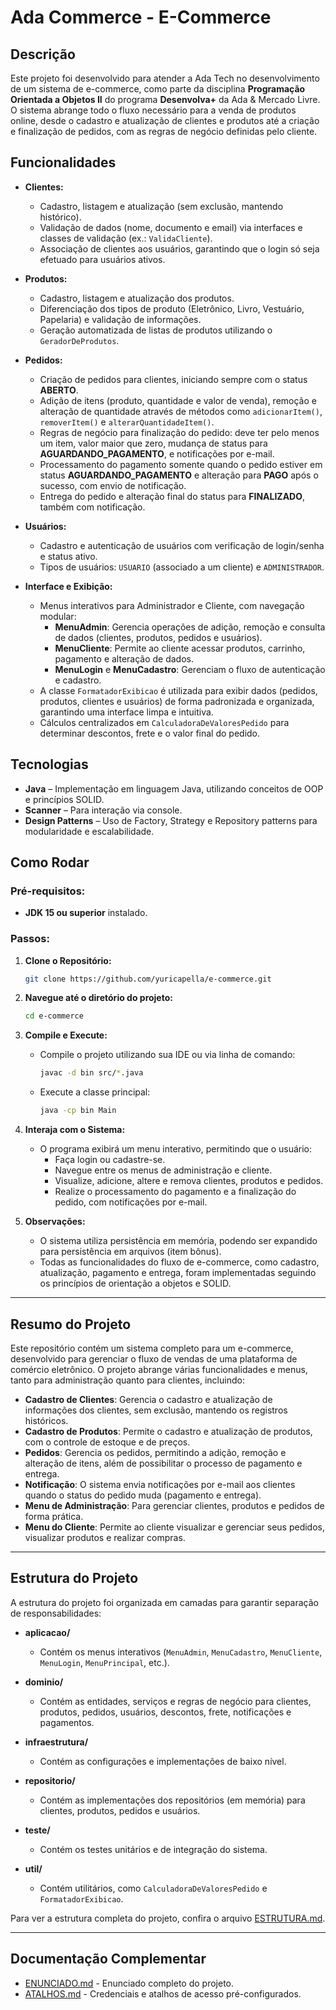 # Ada Commerce - E-Commerce

## Descrição
Este projeto foi desenvolvido para atender a Ada Tech no desenvolvimento de um sistema de e-commerce, como parte da disciplina **Programação Orientada a Objetos II** do programa **Desenvolva+** da Ada & Mercado Livre. O sistema abrange todo o fluxo necessário para a venda de produtos online, desde o cadastro e atualização de clientes e produtos até a criação e finalização de pedidos, com as regras de negócio definidas pelo cliente.

## Funcionalidades
- **Clientes:**
  - Cadastro, listagem e atualização (sem exclusão, mantendo histórico).
  - Validação de dados (nome, documento e email) via interfaces e classes de validação (ex.: `ValidaCliente`).
  - Associação de clientes aos usuários, garantindo que o login só seja efetuado para usuários ativos.

- **Produtos:**
  - Cadastro, listagem e atualização dos produtos.
  - Diferenciação dos tipos de produto (Eletrônico, Livro, Vestuário, Papelaria) e validação de informações.
  - Geração automatizada de listas de produtos utilizando o `GeradorDeProdutos`.

- **Pedidos:**
  - Criação de pedidos para clientes, iniciando sempre com o status **ABERTO**.
  - Adição de itens (produto, quantidade e valor de venda), remoção e alteração de quantidade através de métodos como `adicionarItem()`, `removerItem()` e `alterarQuantidadeItem()`.
  - Regras de negócio para finalização do pedido: deve ter pelo menos um item, valor maior que zero, mudança de status para **AGUARDANDO_PAGAMENTO**, e notificações por e-mail.
  - Processamento do pagamento somente quando o pedido estiver em status **AGUARDANDO_PAGAMENTO** e alteração para **PAGO** após o sucesso, com envio de notificação.
  - Entrega do pedido e alteração final do status para **FINALIZADO**, também com notificação.

- **Usuários:**
  - Cadastro e autenticação de usuários com verificação de login/senha e status ativo.
  - Tipos de usuários: `USUARIO` (associado a um cliente) e `ADMINISTRADOR`.

- **Interface e Exibição:**
  - Menus interativos para Administrador e Cliente, com navegação modular:
    - **MenuAdmin**: Gerencia operações de adição, remoção e consulta de dados (clientes, produtos, pedidos e usuários).
    - **MenuCliente**: Permite ao cliente acessar produtos, carrinho, pagamento e alteração de dados.
    - **MenuLogin** e **MenuCadastro**: Gerenciam o fluxo de autenticação e cadastro.
  - A classe `FormatadorExibicao` é utilizada para exibir dados (pedidos, produtos, clientes e usuários) de forma padronizada e organizada, garantindo uma interface limpa e intuitiva.
  - Cálculos centralizados em `CalculadoraDeValoresPedido` para determinar descontos, frete e o valor final do pedido.

## Tecnologias
- **Java** – Implementação em linguagem Java, utilizando conceitos de OOP e princípios SOLID.
- **Scanner** – Para interação via console.
- **Design Patterns** – Uso de Factory, Strategy e Repository patterns para modularidade e escalabilidade.

## Como Rodar

### Pré-requisitos:
- **JDK 15 ou superior** instalado.

### Passos:

1. **Clone o Repositório:**
   ```bash
   git clone https://github.com/yuricapella/e-commerce.git
   ```

2. **Navegue até o diretório do projeto:**
   ```bash
   cd e-commerce
   ```

3. **Compile e Execute:**
   - Compile o projeto utilizando sua IDE ou via linha de comando:
     ```bash
     javac -d bin src/*.java
     ```
   - Execute a classe principal:
     ```bash
     java -cp bin Main
     ```
     
4. **Interaja com o Sistema:**
   - O programa exibirá um menu interativo, permitindo que o usuário:
     - Faça login ou cadastre-se.
     - Navegue entre os menus de administração e cliente.
     - Visualize, adicione, altere e remova clientes, produtos e pedidos.
     - Realize o processamento do pagamento e a finalização do pedido, com notificações por e-mail.

5. **Observações:**
   - O sistema utiliza persistência em memória, podendo ser expandido para persistência em arquivos (item bônus).
   - Todas as funcionalidades do fluxo de e-commerce, como cadastro, atualização, pagamento e entrega, foram implementadas seguindo os princípios de orientação a objetos e SOLID.

---

## Resumo do Projeto

Este repositório contém um sistema completo para um e-commerce, desenvolvido para gerenciar o fluxo de vendas de uma plataforma de comércio eletrônico. O projeto abrange várias funcionalidades e menus, tanto para administração quanto para clientes, incluindo:

- **Cadastro de Clientes**: Gerencia o cadastro e atualização de informações dos clientes, sem exclusão, mantendo os registros históricos.
- **Cadastro de Produtos**: Permite o cadastro e atualização de produtos, com o controle de estoque e de preços.
- **Pedidos**: Gerencia os pedidos, permitindo a adição, remoção e alteração de itens, além de possibilitar o processo de pagamento e entrega.
- **Notificação**: O sistema envia notificações por e-mail aos clientes quando o status do pedido muda (pagamento e entrega).
- **Menu de Administração**: Para gerenciar clientes, produtos e pedidos de forma prática.
- **Menu do Cliente**: Permite ao cliente visualizar e gerenciar seus pedidos, visualizar produtos e realizar compras.

---

## Estrutura do Projeto

A estrutura do projeto foi organizada em camadas para garantir separação de responsabilidades:

- **aplicacao/**  
  - Contém os menus interativos (`MenuAdmin`, `MenuCadastro`, `MenuCliente`, `MenuLogin`, `MenuPrincipal`, etc.).

- **dominio/**  
  - Contém as entidades, serviços e regras de negócio para clientes, produtos, pedidos, usuários, descontos, frete, notificações e pagamentos.

- **infraestrutura/**  
  - Contém as configurações e implementações de baixo nível.

- **repositorio/**  
  - Contém as implementações dos repositórios (em memória) para clientes, produtos, pedidos e usuários.

- **teste/**  
  - Contém os testes unitários e de integração do sistema.

- **util/**  
  - Contém utilitários, como `CalculadoraDeValoresPedido` e `FormatadorExibicao`.

Para ver a estrutura completa do projeto, confira o arquivo [ESTRUTURA.md](ESTRUTURA.md).

---

## Documentação Complementar
- [ENUNCIADO.md](ENUNCIADO.md) - Enunciado completo do projeto.
- [ATALHOS.md](ATALHOS.md) - Credenciais e atalhos de acesso pré-configurados.


